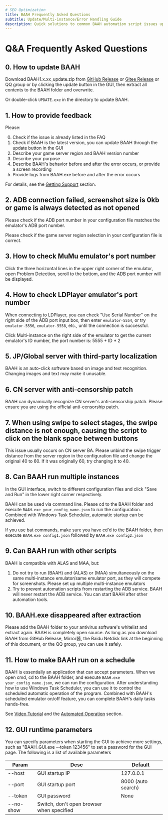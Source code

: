 ```yaml
---
# SEO Optimization
title: BAAH Frequently Asked Questions
subtitle: Update/Multi-instance/Error Handling Guide
description: Quick solutions to common BAAH automation script issues update overlay installation, ADB connection fixes, multi-instance configuration, antivirus false positive handling, scheduled task settings, compatible with MAA/ALAS and other tools.
---
```


<LanguageWarn/>

# Q&A Frequently Asked Questions

## 0. How to update BAAH

Download BAAH1.x.xx_update.zip from [GitHub Release](https://github.com/BlueArchiveArisHelper/BAAH/releases/) or [Gitee Release](https://gitee.com/sammusen/BAAH/releases) or QQ group or by clicking the update button in the GUI, then extract all contents to the BAAH folder and overwrite.

Or double-click `UPDATE.exe` in the directory to update BAAH.

## 1. How to provide feedback

Please:

0. Check if the issue is already listed in the FAQ
1. Check if BAAH is the latest version, you can update BAAH through the update button in the GUI
2. Describe your game server region and BAAH version number
3. Describe your purpose
4. Describe BAAH's behavior before and after the error occurs, or provide a screen recording
5. Provide logs from BAAH.exe before and after the error occurs

For details, see the [Getting Support](../docs/get-support) section.

## 2. ADB connection failed, screenshot size is 0kb or game is always detected as not opened

Please check if the ADB port number in your configuration file matches the emulator's ADB port number.

Please check if the game server region selection in your configuration file is correct.

## 3. How to check MuMu emulator's port number

Click the three horizontal lines in the upper right corner of the emulator, open Problem Detection, scroll to the bottom, and the ADB port number will be displayed.

## 4. How to check LDPlayer emulator's port number

When connecting to LDPlayer, you can check "Use Serial Number" on the right side of the ADB port input box, then enter `emulator-5554`, or try `emulator-5556`, `emulator-5558`, etc., until the connection is successful.

Click Multi-instance on the right side of the emulator to get the current emulator's ID number, the port number is: 5555 + ID * 2

## 5. JP/Global server with third-party localization

BAAH is an auto-click software based on image and text recognition. Changing images and text may make it unusable.

## 6. CN server with anti-censorship patch

BAAH can dynamically recognize CN server's anti-censorship patch. Please ensure you are using the official anti-censorship patch.

## 7. When using swipe to select stages, the swipe distance is not enough, causing the script to click on the blank space between buttons

This issue usually occurs on CN server BA. Please unbind the swipe trigger distance from the server region in the configuration file and change the original 40 to 60. If it was originally 60, try changing it to 40.

## 8. Can BAAH run multiple instances

In the GUI interface, switch to different configuration files and click "Save and Run" in the lower right corner respectively.

BAAH can be used via command line. Please cd to the BAAH folder and execute `BAAH.exe your_config_name.json` to run the configuration. Combined with Windows Task Scheduler, automatic startup can be achieved.

If you use bat commands, make sure you have cd'd to the BAAH folder, then execute `BAAH.exe config1.json` followed by `BAAH.exe config2.json`

## 9. Can BAAH run with other scripts

BAAH is compatible with ALAS and MAA, but:

1. Do not try to run (BAAH) and (ALAS) or (MAA) simultaneously on the same multi-instance emulator/same emulator port, as they will compete for screenshots. Please set up multiple multi-instance emulators
2. Try to prevent automation scripts from restarting the ADB service. BAAH will never restart the ADB service. You can start BAAH after other automation tools.

## 10. BAAH.exe disappeared after extraction

Please add the BAAH folder to your antivirus software's whitelist and extract again. BAAH is completely open source. As long as you download BAAH from GitHub Release, Mirror酱, the Baidu Netdisk link at the beginning of this document, or the QQ group, you can use it safely.

## 11. How to make BAAH run on a schedule

BAAH is essentially an application that can accept parameters. When we open cmd, cd to the BAAH folder, and execute `BAAH.exe your_config_name.json`, we can run the configuration. After understanding how to use Windows Task Scheduler, you can use it to control the scheduled automatic operation of the program. Combined with BAAH's scheduled emulator on/off feature, you can complete BAAH's daily tasks hands-free.

See [Video Tutorial](https://www.bilibili.com/video/BV1ZxfGYSEVr?t=1995.6) and the [Automated Operation](../docs/automated-operation) section.

## 12. GUI runtime parameters

You can specify parameters when starting the GUI to achieve more settings, such as "BAAH_GUI.exe --token 123456" to set a password for the GUI page. The following is a list of available parameters

| Param | Desc | Default |
|-|-|-|
| --host | GUI startup IP | 127.0.0.1 |
| --port | GUI startup port | 8000 (auto search) |
| --token | GUI password | None |
| --no-show | Switch, don't open browser when specified | |

